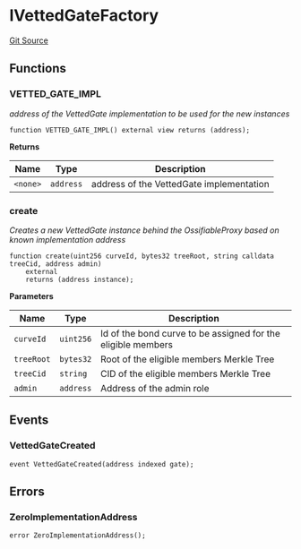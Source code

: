 # IVettedGateFactory
[Git Source](https://github.com/lidofinance/community-staking-module/blob/d9f9dfd1023f7776110e7eb983ac3b5174e93893/src/interfaces/IVettedGateFactory.sol)


## Functions
### VETTED_GATE_IMPL

*address of the VettedGate implementation to be used for the new instances*


```solidity
function VETTED_GATE_IMPL() external view returns (address);
```
**Returns**

|Name|Type|Description|
|----|----|-----------|
|`<none>`|`address`|address of the VettedGate implementation|


### create

*Creates a new VettedGate instance behind the OssifiableProxy based on known implementation address*


```solidity
function create(uint256 curveId, bytes32 treeRoot, string calldata treeCid, address admin)
    external
    returns (address instance);
```
**Parameters**

|Name|Type|Description|
|----|----|-----------|
|`curveId`|`uint256`|Id of the bond curve to be assigned for the eligible members|
|`treeRoot`|`bytes32`|Root of the eligible members Merkle Tree|
|`treeCid`|`string`|CID of the eligible members Merkle Tree|
|`admin`|`address`|Address of the admin role|


## Events
### VettedGateCreated

```solidity
event VettedGateCreated(address indexed gate);
```

## Errors
### ZeroImplementationAddress

```solidity
error ZeroImplementationAddress();
```

